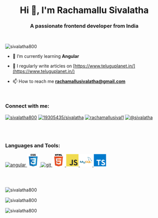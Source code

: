 <h1 align="center">Hi 👋, I'm Rachamallu Sivalatha</h1>
<h3 align="center">A passionate frontend developer from India</h3>


<br />
<p align="left"> <img src="https://komarev.com/ghpvc/?username=sivalatha800&label=Profile%20views&color=0e56b4&style=plastic" alt="sivalatha800" /> </p>

- 🌱 I’m currently learning **Angular**

- 📝 I regularly write articles on [https://www.teluguplanet.in/](https://www.teluguplanet.in/)

- 📫 How to reach me **rachamallusivalatha@gmail.com**

<br />
<h3 align="left">Connect with me:</h3>
<p align="left">
<a href="https://codepen.io/sivalatha800" target="blank"><img align="center" src="https://raw.githubusercontent.com/rahuldkjain/github-profile-readme-generator/master/src/images/icons/Social/codepen.svg" alt="sivalatha800" height="30" width="40" /></a>
<a href="https://stackoverflow.com/users/19305435/sivalatha" target="blank"><img align="center" src="https://raw.githubusercontent.com/rahuldkjain/github-profile-readme-generator/master/src/images/icons/Social/stack-overflow.svg" alt="19305435/sivalatha" height="30" width="40" /></a>
<a href="https://www.hackerrank.com/rachamallusival1" target="blank"><img align="center" src="https://raw.githubusercontent.com/rahuldkjain/github-profile-readme-generator/master/src/images/icons/Social/hackerrank.svg" alt="rachamallusival1" height="30" width="40" /></a>
<a href="https://www.hackerearth.com/@sivalatha" target="blank"><img align="center" src="https://raw.githubusercontent.com/rahuldkjain/github-profile-readme-generator/master/src/images/icons/Social/hackerearth.svg" alt="@sivalatha" height="30" width="40" /></a>
</p>

<br />
<br />
<h3 align="left">Languages and Tools:</h3>
<p align="left"> <a href="https://angular.io" target="_blank" rel="noreferrer"> <img src="https://angular.io/assets/images/logos/angular/angular.svg" alt="angular" width="40" height="40"/> </a> <a href="https://www.w3schools.com/css/" target="_blank" rel="noreferrer"> <img src="https://raw.githubusercontent.com/devicons/devicon/master/icons/css3/css3-original-wordmark.svg" alt="css3" width="40" height="40"/> </a> <a href="https://git-scm.com/" target="_blank" rel="noreferrer"> <img src="https://www.vectorlogo.zone/logos/git-scm/git-scm-icon.svg" alt="git" width="40" height="40"/> </a> <a href="https://www.w3.org/html/" target="_blank" rel="noreferrer"> <img src="https://raw.githubusercontent.com/devicons/devicon/master/icons/html5/html5-original-wordmark.svg" alt="html5" width="40" height="40"/> </a> <a href="https://developer.mozilla.org/en-US/docs/Web/JavaScript" target="_blank" rel="noreferrer"> <img src="https://raw.githubusercontent.com/devicons/devicon/master/icons/javascript/javascript-original.svg" alt="javascript" width="40" height="40"/> </a> <a href="https://www.mysql.com/" target="_blank" rel="noreferrer"> <img src="https://raw.githubusercontent.com/devicons/devicon/master/icons/mysql/mysql-original-wordmark.svg" alt="mysql" width="40" height="40"/> </a> <a href="https://www.typescriptlang.org/" target="_blank" rel="noreferrer"> <img src="https://raw.githubusercontent.com/devicons/devicon/master/icons/typescript/typescript-original.svg" alt="typescript" width="40" height="40"/> </a> </p>

<br />
<br />
 <p><img align="center" src="https://github-readme-stats.vercel.app/api/top-langs?username=sivalatha800&show_icons=true&theme=tokyonight&title_color=6d9ff5&locale=en&layout=compact" alt="sivalatha800" /></p>

<p><img align="center" src="https://github-readme-stats.vercel.app/api?username=sivalatha800&show_icons=true&theme=tokyonight&title_color=6d9ff5&locale=en" alt="sivalatha800" /> </p>
<p><img align="center" src="https://github-readme-streak-stats.herokuapp.com/?user=sivalatha800&theme=dark" alt="sivalatha800" /></p>
